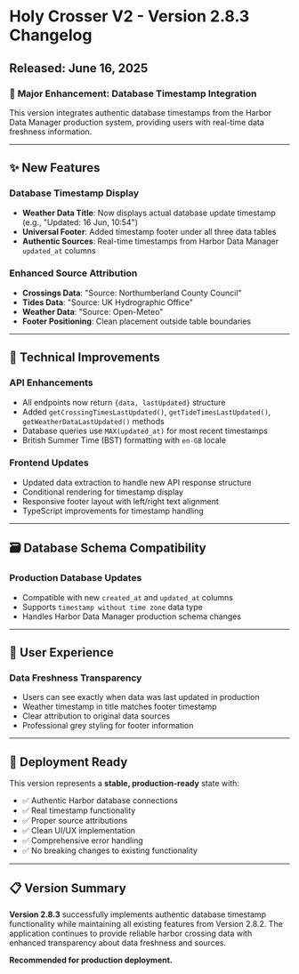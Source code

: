 # Holy Crosser V2 - Version 2.8.3 Changelog

## Released: June 16, 2025

### 🎯 **Major Enhancement: Database Timestamp Integration**

This version integrates authentic database timestamps from the Harbor Data Manager production system, providing users with real-time data freshness information.

---

## ✨ **New Features**

### **Database Timestamp Display**
- **Weather Data Title**: Now displays actual database update timestamp (e.g., "Updated: 16 Jun, 10:54")
- **Universal Footer**: Added timestamp footer under all three data tables
- **Authentic Sources**: Real-time timestamps from Harbor Data Manager `updated_at` columns

### **Enhanced Source Attribution**
- **Crossings Data**: "Source: Northumberland County Council"
- **Tides Data**: "Source: UK Hydrographic Office"  
- **Weather Data**: "Source: Open-Meteo"
- **Footer Positioning**: Clean placement outside table boundaries

---

## 🔧 **Technical Improvements**

### **API Enhancements**
- All endpoints now return `{data, lastUpdated}` structure
- Added `getCrossingTimesLastUpdated()`, `getTideTimesLastUpdated()`, `getWeatherDataLastUpdated()` methods
- Database queries use `MAX(updated_at)` for most recent timestamps
- British Summer Time (BST) formatting with `en-GB` locale

### **Frontend Updates**
- Updated data extraction to handle new API response structure
- Conditional rendering for timestamp display
- Responsive footer layout with left/right text alignment
- TypeScript improvements for timestamp handling

---

## 🗃️ **Database Schema Compatibility**

### **Production Database Updates**
- Compatible with new `created_at` and `updated_at` columns
- Supports `timestamp without time zone` data type
- Handles Harbor Data Manager production schema changes

---

## 📱 **User Experience**

### **Data Freshness Transparency**
- Users can see exactly when data was last updated in production
- Weather timestamp in title matches footer timestamp
- Clear attribution to original data sources
- Professional grey styling for footer information

---

## 🚀 **Deployment Ready**

This version represents a **stable, production-ready** state with:
- ✅ Authentic Harbor database connections
- ✅ Real timestamp functionality
- ✅ Proper source attributions
- ✅ Clean UI/UX implementation
- ✅ Comprehensive error handling
- ✅ No breaking changes to existing functionality

---

## 📋 **Version Summary**

**Version 2.8.3** successfully implements authentic database timestamp functionality while maintaining all existing features from Version 2.8.2. The application continues to provide reliable harbor crossing data with enhanced transparency about data freshness and sources.

**Recommended for production deployment.**